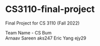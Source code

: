 # CS3110-final-project
Final Project for CS 3110 (Fall 2022) 

Team Name - CS Bum <br>
Arnaav Sareen aks247
Eric Yang ejy29
